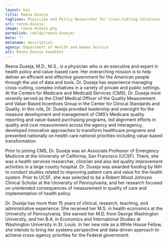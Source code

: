 ```yaml
---
layout: bio
title: Reena Duseja
taglines: Physician and Policy Researcher for Cross-Cutting Solutions
url: reena-duseja
image: reena-duseja.png
permalink: /whldp/reena-duseja/
meta: ""
metaname: description
agency: Department of Health and Human Service 
alt: Reena Duseja headshot
---
```


<p>Reena Duseja, M.D., M.S., is a physician who is an executive and expert in health policy and value-based care. Her overarching mission is to help deliver an efficient and effective government for the American people through the use of data and tools. Dr. Duseja has experience managing cross-cutting, complex initiatives in a variety of private and public settings. At the Centers for Medicare and Medicaid Services (CMS), Dr. Duseja most recently served as the Chief Medical Officer of the Quality Measurement and Value-Based Incentives Group in the Center for Clinical Standards and Quality. In this role, Dr. Duseja provided leadership and oversight for the measure development and management of CMS&rsquo;s Medicare quality reporting and value-based purchasing programs, led alignment efforts in quality and cost measurement across the agency and interagency, developed innovative approaches to transform healthcare programs and presented nationally on health care national priorities including value-based transformation.</p>
<p>Prior to joining CMS, Dr. Duseja was an Associate Professor of Emergency Medicine at the University of California, San Francisco (UCSF). There, she was a health services researcher, clinician and also led quality improvement activities in a large county hospital. Dr. Duseja was awarded funding by NIH to conduct studies related to improving patient care and value for the health system. Prior to UCSF, she was selected to be a Robert Wood Johnson Clinical Scholar at the University of Pennsylvania, and her research focused on unintended consequences of measurement in quality of care and implementation of health policy.</p>
<p>Dr. Duseja has more than 15 years of clinical, research, teaching, and administrative experience. She received her M.S. in health economics at the University of Pennsylvania. She earned her M.D. from George Washington University, and her B.A. in Economics and International Studies at Washington University in St. Louis. In her new role as a White House Fellow, she intends to bring her systems perspective and data-driven approach to achieve cross-agency priorities for the Federal government.</p>